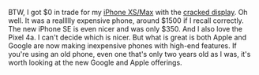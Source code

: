 BTW, I got $0 in trade for my <a href="http://scripting.com/2020/08/09.html#a211924">iPhone XS/Max</a> with the <a href="http://scripting.com/2020/08/09.html#a211924">cracked display</a>. Oh well. It was a reallllly expensive phone, around $1500 if I recall correctly. The new iPhone SE is even nicer and was only $350. And I also love the Pixel 4a. I can't decide which is nicer. But what is great is both Apple and Google are now making inexpensive phones with high-end features. If you're using an old phone, even one that's only two years old as I was, it's worth looking at the new Google and Apple offerings. 

